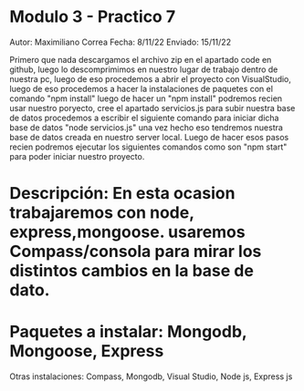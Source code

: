# Modulo 3 - Practico 7 
Autor: Maximiliano Correa Fecha: 8/11/22 Enviado: 15/11/22


Primero que nada descargamos el archivo zip en el apartado code en github, luego lo descomprimimos en nuestro lugar de trabajo dentro de nuestra pc,
luego de eso procedemos a abrir el proyecto con VisualStudio, luego de eso procedemos a hacer la instalaciones de paquetes con el comando "npm install"
luego de hacer un "npm install" podremos recien usar nuestro poryecto, cree el apartado servicios.js para subir nuestra base de datos
procedemos a escribir el siguiente comando para iniciar dicha base de datos "node servicios.js" una vez hecho eso tendremos nuestra base de datos creada en nuestro server local.
Luego de hacer esos pasos recien podremos ejecutar los siguientes comandos como son "npm start" para poder iniciar nuestro proyecto.

# Descripción:  En esta ocasion trabajaremos con node, express,mongoose. usaremos Compass/consola para mirar los distintos cambios en la base de dato.

# Paquetes a instalar: Mongodb, Mongoose, Express

Otras instalaciones: Compass, Mongodb, Visual Studio, Node js, Express js


